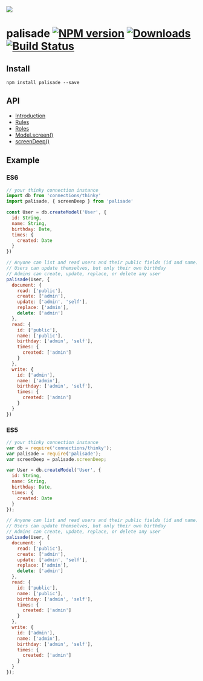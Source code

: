 <img src='https://i.imgur.com/OyHH6gh.png' style='max-width:300px;' align='center'/>

# palisade [![NPM version][npm-image]][npm-url] [![Downloads][downloads-image]][npm-url] [![Build Status][travis-image]][travis-url]


## Install

```
npm install palisade --save
```

## API

- [Introduction](docs/Introduction.md)
- [Rules](docs/Rules.md)
- [Roles](docs/Roles.md)
- [Model.screen()](docs/Screen.md)
- [screenDeep()](docs/ScreenDeep.md)

## Example

### ES6

```js
// your thinky connection instance
import db from 'connections/thinky'
import palisade, { screenDeep } from 'palisade'

const User = db.createModel('User', {
  id: String,
  name: String,
  birthday: Date,
  times: {
    created: Date
  }
})

// Anyone can list and read users and their public fields (id and name)
// Users can update themselves, but only their own birthday
// Admins can create, update, replace, or delete any user
palisade(User, {
  document: {
    read: ['public'],
    create: ['admin'],
    update: ['admin', 'self'],
    replace: ['admin'],
    delete: ['admin']
  },
  read: {
    id: ['public'],
    name: ['public'],
    birthday: ['admin', 'self'],
    times: {
      created: ['admin']
    }
  },
  write: {
    id: ['admin'],
    name: ['admin'],
    birthday: ['admin', 'self'],
    times: {
      created: ['admin']
    }
  }
})
```

### ES5

```js
// your thinky connection instance
var db = require('connections/thinky');
var palisade = require('palisade');
var screenDeep = palisade.screenDeep;

var User = db.createModel('User', {
  id: String,
  name: String,
  birthday: Date,
  times: {
    created: Date
  }
});

// Anyone can list and read users and their public fields (id and name)
// Users can update themselves, but only their own birthday
// Admins can create, update, replace, or delete any user
palisade(User, {
  document: {
    read: ['public'],
    create: ['admin'],
    update: ['admin', 'self'],
    replace: ['admin'],
    delete: ['admin']
  },
  read: {
    id: ['public'],
    name: ['public'],
    birthday: ['admin', 'self'],
    times: {
      created: ['admin']
    }
  },
  write: {
    id: ['admin'],
    name: ['admin'],
    birthday: ['admin', 'self'],
    times: {
      created: ['admin']
    }
  }
});
```


[downloads-image]: http://img.shields.io/npm/dm/palisade.svg
[npm-url]: https://npmjs.org/package/palisade
[npm-image]: http://img.shields.io/npm/v/palisade.svg

[travis-url]: https://travis-ci.org/shastajs/palisade
[travis-image]: https://travis-ci.org/shastajs/palisade.png?branch=master
